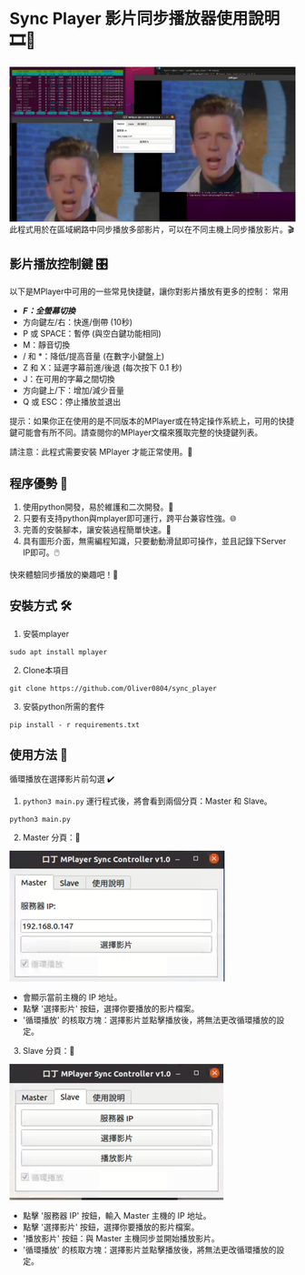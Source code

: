 # Sync Player 影片同步播放器使用說明 🎞️🔄

![demo](https://github.com/Oliver0804/sync_player/blob/main/%E6%88%AA%E5%9C%96%202023-08-03%20%E4%B8%8A%E5%8D%8812.10.35.png)
此程式用於在區域網路中同步播放多部影片，可以在不同主機上同步播放影片。🎬

## 影片播放控制鍵 🎛️


以下是MPlayer中可用的一些常見快捷鍵，讓你對影片播放有更多的控制：
常用
- ***F：全螢幕切換***
- 方向鍵左/右：快進/倒帶 (10秒)
- P 或 SPACE：暫停 (與空白鍵功能相同)
- M：靜音切換
- / 和 *：降低/提高音量 (在數字小鍵盤上)
- Z 和 X：延遲字幕前進/後退 (每次按下 0.1 秒)
- J：在可用的字幕之間切換
- 方向鍵上/下：增加/減少音量
- Q 或 ESC：停止播放並退出

提示：如果你正在使用的是不同版本的MPlayer或在特定操作系統上，可用的快捷鍵可能會有所不同。請查閱你的MPlayer文檔來獲取完整的快捷鍵列表。

請注意：此程式需要安裝 MPlayer 才能正常使用。📌

## 程序優勢 🌟
1. 使用python開發，易於維護和二次開發。🐍
2. 只要有支持python與mplayer即可運行，跨平台兼容性強。🌐
3. 完善的安裝腳本，讓安裝過程簡單快速。📜
4. 具有圖形介面，無需編程知識，只要動動滑鼠即可操作，並且記錄下Server IP即可。🖱️

快來體驗同步播放的樂趣吧！🎉

## 安裝方式 🛠️

1. 安裝mplayer
```
sudo apt install mplayer
```

2. Clone本項目
```
git clone https://github.com/Oliver0804/sync_player
```

3. 安裝python所需的套件
```
pip install - r requirements.txt
```

## 使用方法 📖

循環播放在選擇影片前勾選 ✔️

1. `python3 main.py` 運行程式後，將會看到兩個分頁：Master 和 Slave。

```
python3 main.py
```

2. Master 分頁：🔗

![demo](https://github.com/Oliver0804/sync_player/blob/main/%E6%88%AA%E5%9C%96%202023-08-03%20%E4%B8%8A%E5%8D%8812.10.47.png)

   - 會顯示當前主機的 IP 地址。
   - 點擊 '選擇影片' 按鈕，選擇你要播放的影片檔案。
   - '循環播放' 的核取方塊：選擇影片並點擊播放後，將無法更改循環播放的設定。

3. Slave 分頁：🔗

![demo](https://github.com/Oliver0804/sync_player/blob/main/%E6%88%AA%E5%9C%96%202023-08-03%20%E4%B8%8A%E5%8D%8812.11.22.png)

   - 點擊 '服務器 IP' 按鈕，輸入 Master 主機的 IP 地址。
   - 點擊 '選擇影片' 按鈕，選擇你要播放的影片檔案。
   - '播放影片' 按鈕：與 Master 主機同步並開始播放影片。
   - '循環播放' 的核取方塊：選擇影片並點擊播放後，將無法更改循環播放的設定。

